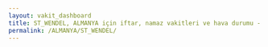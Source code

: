 ```yaml
---
layout: vakit_dashboard
title: ST_WENDEL, ALMANYA için iftar, namaz vakitleri ve hava durumu - ilçe/eyalet seç
permalink: /ALMANYA/ST_WENDEL/
---
```


<script type="text/javascript">
  var GLOBAL_COUNTRY = 'ALMANYA';
  var GLOBAL_CITY = 'ST_WENDEL';
  var GLOBAL_STATE = '';
  var lat = 72;
  var lon = 21;
</script>
